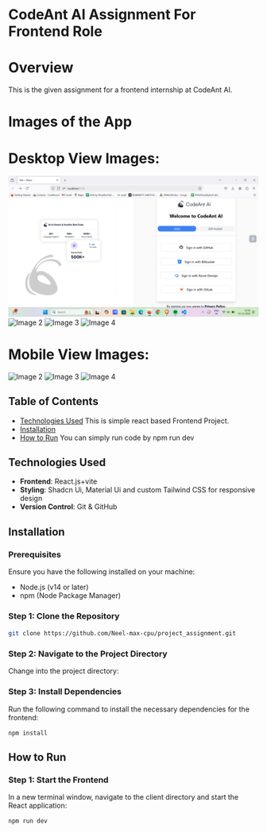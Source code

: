 # CodeAnt AI Assignment For Frontend Role

# Overview
  This is the given assignment for a frontend internship at CodeAnt AI.

# Images of the App
# Desktop View Images: 
![Image 1](https://github.com/rajeshkrack/CodeAnt-Ai-/blob/main/public/Screenshot%202024-12-25%20105902.png)
![Image 2](https://github.com/rajeshkrack/CodeAnt-AI-Assignment-/blob/main/public/Screenshot%202024-12-25%20105914.png)
![Image 3](https://github.com/rajeshkrack/CodeAnt-AI-Assignment-/blob/main/public/Screenshot%202024-12-25%20105936.png)
![Image 4](https://github.com/rajeshkrack/CodeAnt-AI-Assignment-/blob/main/public/Screenshot%202024-12-25%20105948.png)

# Mobile View Images:

![Image 2](https://github.com/rajeshkrack/CodeAnt-AI-Assignment-/blob/main/public/Screenshot%202024-12-25%20105914.png)
![Image 3](https://github.com/rajeshkrack/CodeAnt-AI-Assignment-/blob/main/public/Screenshot%202024-12-25%20105936.png)
![Image 4](https://github.com/rajeshkrack/CodeAnt-AI-Assignment-/blob/main/public/Screenshot%202024-12-25%20105948.png)




## Table of Contents
- [Technologies Used](#technologies-used)
    This is simple react based Frontend Project.
- [Installation](#installation)
- [How to Run](#how-to-run)
     You can simply run code by npm run dev


## Technologies Used
- **Frontend**: React.js+vite
- **Styling**: Shadcn Ui, Material Ui and custom Tailwind CSS for responsive design
- **Version Control**: Git & GitHub

## Installation

### Prerequisites
Ensure you have the following installed on your machine:
- Node.js (v14 or later)
- npm (Node Package Manager)

### Step 1: Clone the Repository
```bash
git clone https://github.com/Neel-max-cpu/project_assignment.git
```

### Step 2: Navigate to the Project Directory
Change into the project directory:


### Step 3: Install Dependencies
Run the following command to install the necessary dependencies for the frontend:
```
npm install
```

## How to Run
### Step 1: Start the Frontend
In a new terminal window, navigate to the client directory and start the React application:
```
npm run dev
```